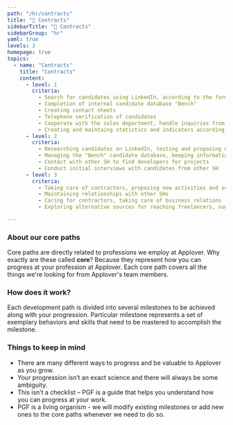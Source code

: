 ```yaml
---
path: "/hr/contracts"
title: "📝 Contracts"
sidebarTitle: "📝 Contracts"
sidebarGroup: "hr"
yaml: true
levels: 3
homepage: true
topics:
  - name: "Contracts"
    title: "Contracts"
    content:
      - level: 1
        criteria:
          - Search for candidates using LinkedIn, according to the formula
          - Completion of internal candidate database "Bench"
          - Creating contact sheets
          - Telephone verification of candidates
          - Cooperate with the sales department, handle inquiries from their side
          - Creating and maintaing statistics and indicators according to the formula
      - level: 2
        criteria:
          - Researching candidates on LinkedIn, testing and proposing new solutions for reaching candidates
          - Managing the "Bench" candidate database, keeping information up to date, suggesting improvements.
          - Contact with other SH to find developers for projects
          - Conduct initial interviews with candidates from other SH
      - level: 3
        criteria:
          - Taking care of contractors, proposing new activities and solutions
          - Maintaining relationships with other SHs
          - Caring for contractors, taking care of business relations
          - Exploring alternative sources for reaching freelancers, suggestions for new action

---
```

### About our core paths
Core paths are directly related to professions we employ at Applover. Why exactly are these called **core**? Because they represent how you can progress at your profession at Applover. Each core path covers all the things we're looking for from Applover's team members.

### How does it work?
Each development path is divided into several milestones to be achieved along with your progression. Particular milestone represents a set of exemplary behaviors and skills that need to be mastered to accomplish the milestone.

### Things to keep in mind
- There are many different ways to progress and be valuable to Applover as you grow.
- Your progression isn’t an exact science and there will always be some ambiguity.
- This isn’t a checklist – PGF is a guide that helps you understand how you can progress at your work.
- PGF is a living organism - we will modify existing milestones or add new ones to the core paths whenever we need to do so.
